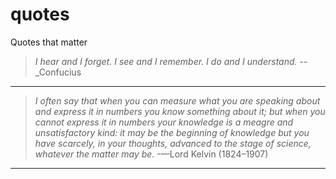 quotes
======

Quotes that matter

> *I hear and I forget. I see and I remember. I do and I understand.* --_Confucius

---

> *I often say that when you can measure what you are speaking about and express it in numbers you know something about it; but when you cannot express it in numbers your knowledge is a meagre and unsatisfactory kind: it may be the beginning of knowledge but you have scarcely, in your thoughts, advanced to the stage of science, whatever the matter may be.* -—Lord Kelvin (1824–1907)

---
